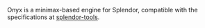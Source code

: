 Onyx is a minimax-based engine for Splendor, compatible with the specifications at [splendor-tools](https://github.com/nerdvana-ro/splendor-tools/).
